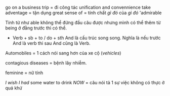 go on a business trip = đi công tác
unification  and convennience 
take adventage = tận dụng
great sense of = tính chất *gì đó* của *gì đó*
'admirable 

Tính từ như able không thể đứng đầu câu được nhưng mình có thể thêm từ being ở đằng trước thì có thể. 
* Verb + sb + to / do + sth
And là cấu trúc song song. Nghĩa là nếu trước And là verb thi sau And cũng là Verb.

Automobiles  = 1 cách nói sang hơn của xe cộ (*vehicles*)

contagious diseases = bệnh lây nhiễm.

feminine = nữ tính

*I wish* *I had* some water to drink *NOW* = câu nói tả 1 sự việc không có thực ở quá khứ




